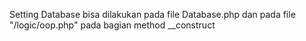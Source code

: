Setting Database bisa dilakukan pada file Database.php dan pada file "/logic/oop.php" 
pada bagian method __construct